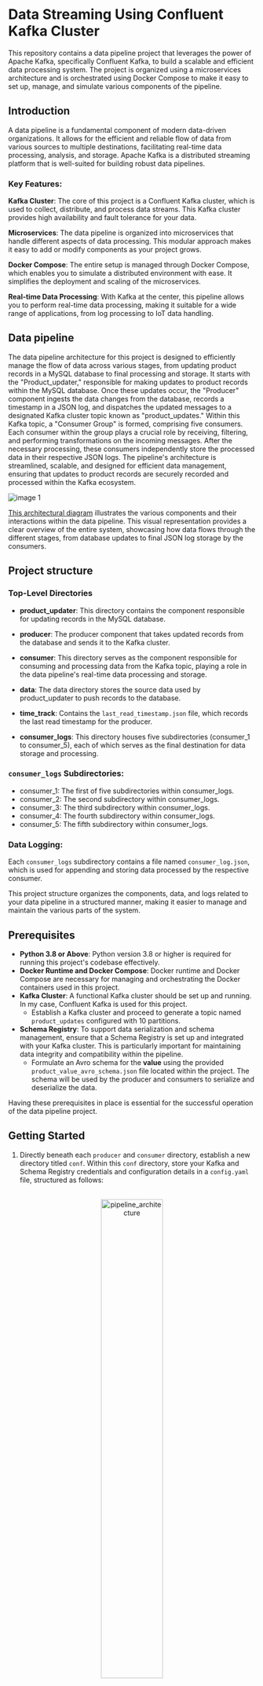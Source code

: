 # Data Streaming Using Confluent Kafka Cluster

This repository contains a data pipeline project that leverages the power of Apache Kafka, specifically Confluent Kafka, to build a scalable and efficient data processing system. The project is organized using a microservices architecture and is orchestrated using Docker Compose to make it easy to set up, manage, and simulate various components of the pipeline.

## Introduction

A data pipeline is a fundamental component of modern data-driven organizations. It allows for the efficient and reliable flow of data from various sources to multiple destinations, facilitating real-time data processing, analysis, and storage. Apache Kafka is a distributed streaming platform that is well-suited for building robust data pipelines.

### Key Features:

**Kafka Cluster**: The core of this project is a Confluent Kafka cluster, which is used to collect, distribute, and process data streams. This Kafka cluster provides high availability and fault tolerance for your data.

**Microservices**: The data pipeline is organized into microservices that handle different aspects of data processing. This modular approach makes it easy to add or modify components as your project grows.

**Docker Compose**: The entire setup is managed through Docker Compose, which enables you to simulate a distributed environment with ease. It simplifies the deployment and scaling of the microservices.

**Real-time Data Processing**: With Kafka at the center, this pipeline allows you to perform real-time data processing, making it suitable for a wide range of applications, from log processing to IoT data handling.

## Data pipeline

The data pipeline architecture for this project is designed to efficiently manage the flow of data across various stages, from updating product records in a MySQL database to final processing and storage. It starts with the "Product_updater," responsible for making updates to product records within the MySQL database. Once these updates occur, the "Producer" component ingests the data changes from the database, records a timestamp in a JSON log, and dispatches the updated messages to a designated Kafka cluster topic known as "product_updates." Within this Kafka topic, a "Consumer Group" is formed, comprising five consumers. Each consumer within the group plays a crucial role by receiving, filtering, and performing transformations on the incoming messages. After the necessary processing, these consumers independently store the processed data in their respective JSON logs. The pipeline's architecture is streamlined, scalable, and designed for efficient data management, ensuring that updates to product records are securely recorded and processed within the Kafka ecosystem.
<br>
<!-- <div style="text-align:center">
  <img src="images/data-pipeline-arch.png" alt="pipeline_architecture" width="70%">
</div> -->
![image 1](images/data-pipeline-arch.png)
<br>


[This architectural diagram](images/data-pipeline-arch.png) illustrates the various components and their interactions within the data pipeline. This visual representation provides a clear overview of the entire system, showcasing how data flows through the different stages, from database updates to final JSON log storage by the consumers.


## Project structure

### Top-Level Directories

- **product_updater**: This directory contains the component responsible for updating records in the MySQL database.

- **producer**: The producer component that takes updated records from the database and sends it to the Kafka cluster.

- **consumer**: This directory serves as the component responsible for consuming and processing data from the Kafka topic, playing a role in the data pipeline's real-time data processing and storage.

- **data**: The data directory stores the source data used by product_updater to push records to the database.

- **time_track**: Contains the `last_read_timestamp.json` file, which records the last read timestamp for the producer.

- **consumer_logs**: This directory houses five subdirectories (consumer_1 to consumer_5), each of which serves as the final destination for data storage and processing.

### `consumer_logs` Subdirectories:
- consumer_1: The first of five subdirectories within consumer_logs.
- consumer_2: The second subdirectory within consumer_logs.
- consumer_3: The third subdirectory within consumer_logs.
- consumer_4: The fourth subdirectory within consumer_logs.
- consumer_5: The fifth subdirectory within consumer_logs.

### Data Logging:
Each `consumer_logs` subdirectory contains a file named `consumer_log.json`, which is used for appending and storing data processed by the respective consumer.

This project structure organizes the components, data, and logs related to your data pipeline in a structured manner, making it easier to manage and maintain the various parts of the system.

## Prerequisites

- **Python 3.8 or Above**: Python version 3.8 or higher is required for running this project's codebase effectively.
- **Docker Runtime and Docker Compose**: Docker runtime and Docker Compose are necessary for managing and orchestrating the Docker containers used in this project.
- **Kafka Cluster**: A functional Kafka cluster should be set up and running. In my case, Confluent Kafka is used for this project.
  - Establish a Kafka cluster and proceed to generate a topic named `product_updates` configured with 10 partitions.
- **Schema Registry**: To support data serialization and schema management, ensure that a Schema Registry is set up and integrated with your Kafka cluster. This is particularly important for maintaining data integrity and compatibility within the pipeline.
  - Formulate an Avro schema for the **value** using the provided `product_value_avro_schema.json` file located within the project. The schema will be used by the producer and consumers to serialize and deserialize the data.

Having these prerequisites in place is essential for the successful operation of the data pipeline project.

## Getting Started
1. Directly beneath each `producer` and `consumer` directory, establish a new directory titled `conf`. Within this `conf` directory, store your Kafka and Schema Registry credentials and configuration details in a `config.yaml` file, structured as follows:

<br>
<div style="text-align:center">
  <img src="images/config-yaml.png" alt="pipeline_architecture" width="50%">
</div>
<br>

2. Ensure that the value of `last_read_timestamp` in [last_read_timestamp.json](time_track/last_read_timestamp.json) is reset to `null` for each individual implementation, such that it accurately reflects the specific timestamp requirements.

<br>
<div style="text-align:center">
  <img src="images/last-read-timestamp.png" alt="pipeline_architecture" width="40%">
</div>
<br>

1. Ensure that the five subdirectories, as described in the `Project Structure` section, are located within the `consumer_logs` directory.

## Launching the Project

In the project's root directory, execute the following command:
```bash
$ docker compose up
```

> Please note that the source files contain only 50 records. Therefore, once the producer has successfully transmitted 50 messages, you can exit the program by pressing `Ctrl-C`.

## Results:

Here are the some example results:

1. Processed data is neatly stored in their respective designated JSON files.
2. Each consumer effectively handles two partitions, as illustrated as an example below:
   - Consumer 1 manages partitions 4 and 5.
   - Consumer 2 handles partitions 2 and 3.
   - Consumer 3 is responsible for partitions 6 and 7.
   - Consumer 4 oversees partitions 0 and 1.
   - Consumer 5 is in charge of partitions 8 and 9.
3. The data undergoes thorough transformation and processing, ensuring accurate and reliable results as shown.
<br>
<div style="text-align:center">
  <img src="images/data-transformation.png" alt="pipeline_architecture" width="40%">
</div>
<br>
The category is now capitalized, and a new column named `discount_price` has been introduced. For each item falling under the category `CAT_5`, the `discount_price` column reflects a 20% reduction from the original price.

## Afterwords

- Special thanks to **Grow Data Skills** for their invaluable guidance, support, and expertise throughout the development of this project. Their contributions have been instrumental in its success (© Grow Data Skills).

- I am grateful to **Confluent Kafka** for providing the robust Kafka server infrastructure that forms the backbone of this data pipeline. Their dedication to excellence has greatly contributed to the reliability and efficiency of this project (© Confluent Kafka).

